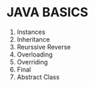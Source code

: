 # JAVA BASICS

1. Instances
2. Inheritance
3. Reurssive Reverse 
4. Overloading
5. Overriding
6. Final 
7. Abstract Class
